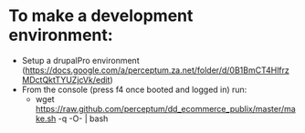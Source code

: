To make a development environment:
==================================
- Setup a drupalPro environment (https://docs.google.com/a/perceptum.za.net/folder/d/0B1BmCT4HlfrzMDctQktTYUZjcVk/edit)
- From the console (press f4 once booted and logged in) run:
  - wget https://raw.github.com/perceptum/dd_ecommerce_publix/master/make.sh -q -O- | bash
